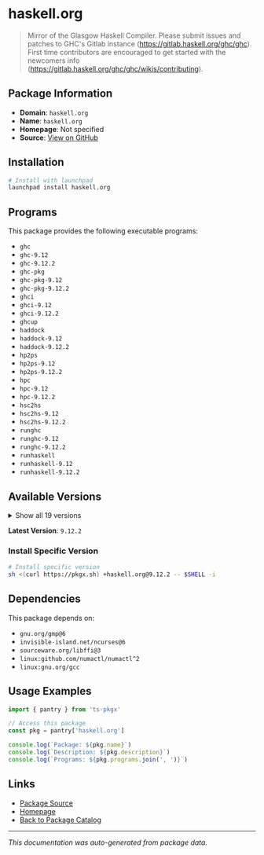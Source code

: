 # haskell.org

> Mirror of the Glasgow Haskell Compiler. Please submit issues and patches to GHC's Gitlab instance (https://gitlab.haskell.org/ghc/ghc). First time contributors are encouraged to get started with the newcomers info (https://gitlab.haskell.org/ghc/ghc/wikis/contributing).

## Package Information

- **Domain**: `haskell.org`
- **Name**: `haskell.org`
- **Homepage**: Not specified
- **Source**: [View on GitHub](https://github.com/pkgxdev/pantry/tree/main/projects/haskell.org/package.yml)

## Installation

```bash
# Install with launchpad
launchpad install haskell.org
```

## Programs

This package provides the following executable programs:

- `ghc`
- `ghc-9.12`
- `ghc-9.12.2`
- `ghc-pkg`
- `ghc-pkg-9.12`
- `ghc-pkg-9.12.2`
- `ghci`
- `ghci-9.12`
- `ghci-9.12.2`
- `ghcup`
- `haddock`
- `haddock-9.12`
- `haddock-9.12.2`
- `hp2ps`
- `hp2ps-9.12`
- `hp2ps-9.12.2`
- `hpc`
- `hpc-9.12`
- `hpc-9.12.2`
- `hsc2hs`
- `hsc2hs-9.12`
- `hsc2hs-9.12.2`
- `runghc`
- `runghc-9.12`
- `runghc-9.12.2`
- `runhaskell`
- `runhaskell-9.12`
- `runhaskell-9.12.2`

## Available Versions

<details>
<summary>Show all 19 versions</summary>

- `9.12.2`, `9.12.1`, `9.10.2`, `9.10.1`, `9.8.4`
- `9.8.2`, `9.8.1`, `9.6.7`, `9.6.6`, `9.6.5`
- `9.6.4`, `9.6.3`, `9.6.2`, `9.4.8`, `9.4.7`
- `9.4.4`, `9.2.8`, `9.0.2`, `8.10.7`

</details>

**Latest Version**: `9.12.2`

### Install Specific Version

```bash
# Install specific version
sh <(curl https://pkgx.sh) +haskell.org@9.12.2 -- $SHELL -i
```

## Dependencies

This package depends on:

- `gnu.org/gmp@6`
- `invisible-island.net/ncurses@6`
- `sourceware.org/libffi@3`
- `linux:github.com/numactl/numactl^2`
- `linux:gnu.org/gcc`

## Usage Examples

```typescript
import { pantry } from 'ts-pkgx'

// Access this package
const pkg = pantry['haskell.org']

console.log(`Package: ${pkg.name}`)
console.log(`Description: ${pkg.description}`)
console.log(`Programs: ${pkg.programs.join(', ')}`)
```

## Links

- [Package Source](https://github.com/pkgxdev/pantry/tree/main/projects/haskell.org/package.yml)
- [Homepage](#)
- [Back to Package Catalog](../../package-catalog.md)

---

*This documentation was auto-generated from package data.*
